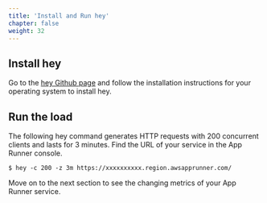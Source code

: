 ```yaml
---
title: 'Install and Run hey'
chapter: false
weight: 32
---
```


## Install hey

Go to the [hey Github page](https://github.com/rakyll/hey) and follow the installation instructions for your operating system to install hey.


## Run the load

The following hey command generates HTTP requests with 200 concurrent clients and lasts for 3 minutes. Find the URL of your service in the App Runner console.

```shell
$ hey -c 200 -z 3m https://xxxxxxxxxx.region.awsapprunner.com/
```

Move on to the next section to see the changing metrics of your App Runner service.